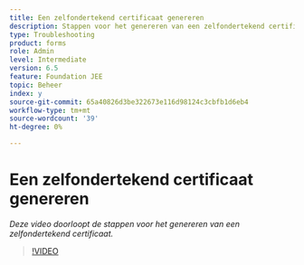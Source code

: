 ```yaml
---
title: Een zelfondertekend certificaat genereren
description: Stappen voor het genereren van een zelfondertekend certificaat voor het toepassen van SSL
type: Troubleshooting
product: forms
role: Admin
level: Intermediate
version: 6.5
feature: Foundation JEE
topic: Beheer
index: y
source-git-commit: 65a40826d3be322673e116d98124c3cbfb1d6eb4
workflow-type: tm+mt
source-wordcount: '39'
ht-degree: 0%

---
```



# Een zelfondertekend certificaat genereren

*Deze video doorloopt de stappen voor het genereren van een zelfondertekend certificaat.*

>[!VIDEO](https://video.tv.adobe.com/v/335539?quality=9&learn=on)
